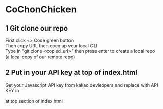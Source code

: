 # CoChonChicken


## 1 Git clone our repo
First click <> Code green button<br>
Then copy URL then open up your local CLI<br>
Type in "git clone <copied_url>" then press enter to create a local repo<br>
(a local copy of our remote repo)

## 2 Put in your API key at top of index.html
Get your Javascript API key from kakao devleopers and replace with API KEY in <br><script type="text/javascript" src="//dapi.kakao.com/v2/maps/sdk.js?appkey=APIKEY"></script><br>at top section of index html
